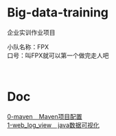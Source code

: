 # Big-data-training
企业实训作业项目

小队名称：FPX  
口号：叫FPX就可以第一个做完走人吧  

<br>

Doc
===

[0-maven  &ensp;  Maven项目配置](Doc/0-maven.md)  
[1-web_log_view  &ensp;  java数据可视化](Doc/1-web_log_view.md)
